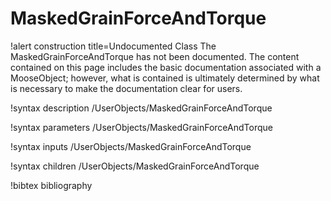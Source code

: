 <!-- MOOSE Documentation Stub: Remove this when content is added. -->

# MaskedGrainForceAndTorque

!alert construction title=Undocumented Class
The MaskedGrainForceAndTorque has not been documented. The content contained on this page
includes the basic documentation associated with a MooseObject; however, what is contained is
ultimately determined by what is necessary to make the documentation clear for users.

!syntax description /UserObjects/MaskedGrainForceAndTorque

!syntax parameters /UserObjects/MaskedGrainForceAndTorque

!syntax inputs /UserObjects/MaskedGrainForceAndTorque

!syntax children /UserObjects/MaskedGrainForceAndTorque

!bibtex bibliography
